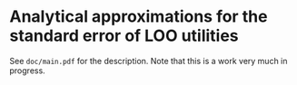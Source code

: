 # Analytical approximations for the standard error of LOO utilities

See `doc/main.pdf` for the description. Note that this is a work very much in progress.
